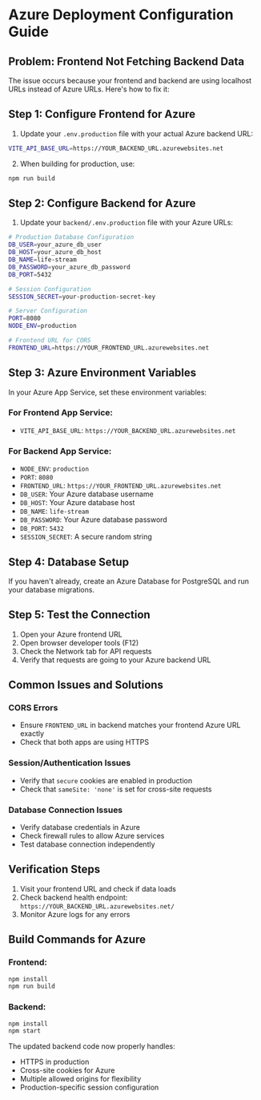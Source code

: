 # Azure Deployment Configuration Guide

## Problem: Frontend Not Fetching Backend Data

The issue occurs because your frontend and backend are using localhost URLs instead of Azure URLs. Here's how to fix it:

## Step 1: Configure Frontend for Azure

1. Update your `.env.production` file with your actual Azure backend URL:

```bash
VITE_API_BASE_URL=https://YOUR_BACKEND_URL.azurewebsites.net
```

2. When building for production, use:

```bash
npm run build
```

## Step 2: Configure Backend for Azure

1. Update your `backend/.env.production` file with your Azure URLs:

```bash
# Production Database Configuration
DB_USER=your_azure_db_user
DB_HOST=your_azure_db_host
DB_NAME=life-stream
DB_PASSWORD=your_azure_db_password
DB_PORT=5432

# Session Configuration
SESSION_SECRET=your-production-secret-key

# Server Configuration
PORT=8080
NODE_ENV=production

# Frontend URL for CORS
FRONTEND_URL=https://YOUR_FRONTEND_URL.azurewebsites.net
```

## Step 3: Azure Environment Variables

In your Azure App Service, set these environment variables:

### For Frontend App Service:

- `VITE_API_BASE_URL`: `https://YOUR_BACKEND_URL.azurewebsites.net`

### For Backend App Service:

- `NODE_ENV`: `production`
- `PORT`: `8080`
- `FRONTEND_URL`: `https://YOUR_FRONTEND_URL.azurewebsites.net`
- `DB_USER`: Your Azure database username
- `DB_HOST`: Your Azure database host
- `DB_NAME`: `life-stream`
- `DB_PASSWORD`: Your Azure database password
- `DB_PORT`: `5432`
- `SESSION_SECRET`: A secure random string

## Step 4: Database Setup

If you haven't already, create an Azure Database for PostgreSQL and run your database migrations.

## Step 5: Test the Connection

1. Open your Azure frontend URL
2. Open browser developer tools (F12)
3. Check the Network tab for API requests
4. Verify that requests are going to your Azure backend URL

## Common Issues and Solutions

### CORS Errors

- Ensure `FRONTEND_URL` in backend matches your frontend Azure URL exactly
- Check that both apps are using HTTPS

### Session/Authentication Issues

- Verify that `secure` cookies are enabled in production
- Check that `sameSite: 'none'` is set for cross-site requests

### Database Connection Issues

- Verify database credentials in Azure
- Check firewall rules to allow Azure services
- Test database connection independently

## Verification Steps

1. Visit your frontend URL and check if data loads
2. Check backend health endpoint: `https://YOUR_BACKEND_URL.azurewebsites.net/`
3. Monitor Azure logs for any errors

## Build Commands for Azure

### Frontend:

```bash
npm install
npm run build
```

### Backend:

```bash
npm install
npm start
```

The updated backend code now properly handles:

- HTTPS in production
- Cross-site cookies for Azure
- Multiple allowed origins for flexibility
- Production-specific session configuration
